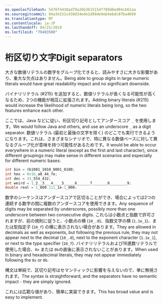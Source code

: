 ```yaml
---
ms.openlocfilehash: 5476f4438ad79a26b3615154f789d8ed04cb61aa
ms.sourcegitcommit: 94a3d151c438d34ede1d99de9eb4ebdc07ba4699
ms.translationtype: MT
ms.contentlocale: ja-JP
ms.lasthandoff: 04/25/2019
ms.locfileid: "79483500"
---
```

# <a name="digit-separators"></a><span data-ttu-id="58cdb-101">桁区切り文字</span><span class="sxs-lookup"><span data-stu-id="58cdb-101">Digit separators</span></span>

<span data-ttu-id="58cdb-102">大きな数値リテラルの数字をグループ化できると、読みやすさに大きな影響があり、重大な欠点はありません。</span><span class="sxs-lookup"><span data-stu-id="58cdb-102">Being able to group digits in large numeric literals would have great readability impact and no significant downside.</span></span> 

<span data-ttu-id="58cdb-103">バイナリリテラル (#215) を追加すると、数値リテラルが長くなる可能性が高くなるため、2つの機能が相互に拡張されます。</span><span class="sxs-lookup"><span data-stu-id="58cdb-103">Adding binary literals (#215) would increase the likelihood of numeric literals being long, so the two features enhance each other.</span></span> 

<span data-ttu-id="58cdb-104">ここでは、Java などに従い、桁区切り記号としてアンダースコア `_` を使用します。</span><span class="sxs-lookup"><span data-stu-id="58cdb-104">We would follow Java and others, and use an underscore `_` as a digit separator.</span></span> <span data-ttu-id="58cdb-105">数値リテラル (最初と最後の文字を除く) のどこでも実行できるようになります。これは、さまざまなシナリオで、特に異なる数値ベースに対して異なるグループ化が意味を持つ可能性があるためです。</span><span class="sxs-lookup"><span data-stu-id="58cdb-105">It would be able to occur everywhere in a numeric literal (except as the first and last character), since different groupings may make sense in different scenarios and especially for different numeric bases:</span></span>

```csharp
int bin = 0b1001_1010_0001_0100;
int hex = 0x1b_a0_44_fe;
int dec = 33_554_432;
int weird = 1_2__3___4____5_____6______7_______8________9;
double real = 1_000.111_1e-1_000;
```

<span data-ttu-id="58cdb-106">数字のシーケンスはアンダースコアで区切ることができ、場合によっては2つの連続する数字の間に複数のアンダースコアを使用できます。</span><span class="sxs-lookup"><span data-stu-id="58cdb-106">Any sequence of digits may be separated by underscores, possibly more than one underscore between two consecutive digits.</span></span> <span data-ttu-id="58cdb-107">これらは小数点と指数で許可されますが、前の規則に従うと、小数点の横 (`10_.0`)、指数文字の横 (`1.1e_1`)、または型指定子 (`10_f`) の横に表示されない場合があります。</span><span class="sxs-lookup"><span data-stu-id="58cdb-107">They are allowed in decimals as well as exponents, but following the previous rule, they may not appear next to the decimal (`10_.0`), next to the exponent character (`1.1e_1`), or next to the type specifier (`10_f`).</span></span> <span data-ttu-id="58cdb-108">バイナリリテラルおよび16進数リテラルで使用した場合、`0x` または `0b`の直後に表示されないことがあります。</span><span class="sxs-lookup"><span data-stu-id="58cdb-108">When used in binary and hexadecimal literals, they may not appear immediately following the `0x` or `0b`.</span></span>

<span data-ttu-id="58cdb-109">構文は単純で、区切り記号はセマンティックに影響を与えないので、単に無視されます。</span><span class="sxs-lookup"><span data-stu-id="58cdb-109">The syntax is straightforward, and the separators have no semantic impact - they are simply ignored.</span></span>

<span data-ttu-id="58cdb-110">これには広範な値があり、簡単に実装できます。</span><span class="sxs-lookup"><span data-stu-id="58cdb-110">This has broad value and is easy to implement.</span></span>
